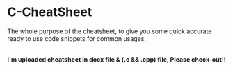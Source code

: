 # C-CheatSheet
The whole purpose of the cheatsheet, to give you some quick accurate ready to use code snippets for common usages.

<b><br>I'm uploaded cheatsheet in docx file & (.c && .cpp) file, Please check-out!!</br></b>
